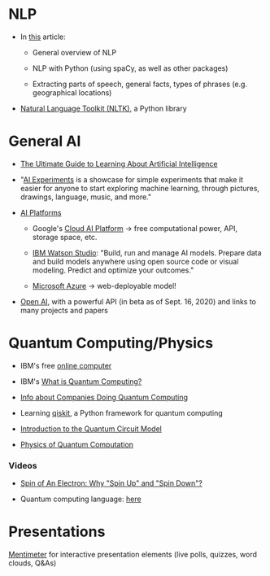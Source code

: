 # NLP

- In [this](https://medium.com/@ageitgey/natural-language-processing-is-fun-9a0bff37854e) article:

  - General overview of NLP
  
  - NLP with Python (using spaCy, as well as other packages)
  
  - Extracting parts of speech, general facts, types of phrases (e.g. geographical locations)
  
- [Natural Language Toolkit (NLTK)](https://www.nltk.org/), a Python library

# General AI

- [The Ultimate Guide to Learning About Artificial Intelligence](https://medium.com/@mr.adam.maj/the-ultimate-guide-to-becoming-an-artificial-intelligence-expert-db5124dc8ae0#cf98)

- "[AI Experiments](https://experiments.withgoogle.com/collection/ai) is a showcase for simple
experiments that make it easier for anyone to start exploring machine learning, through pictures,
drawings, language, music, and more."

- [AI Platforms](https://towardsdatascience.com/top-artificial-intelligence-platforms-for-2020-80570c65c1b4)

  - Google's [Cloud AI Platform](https://cloud.google.com/ai-platform/) → free computational power,
  API, storage space, etc.

  - [IBM Watson Studio](https://www.ibm.com/cloud/watson-studio): "Build, run and manage AI models.
  Prepare data and build models anywhere using open source code or visual modeling. Predict and
  optimize your outcomes."
  
  - [Microsoft Azure](https://azure.microsoft.com/en-us/services/machine-learning/) → web-deployable model!
  
- [Open AI](https://openai.com), with a powerful API (in beta as of Sept. 16, 2020) and links to many projects and papers

# Quantum Computing/Physics

- IBM's free [online computer](https://quantum-computing.ibm.com/docs/manage/)
 
- IBM's [What is Quantum Computing?](https://www.ibm.com/quantum-computing/learn/what-is-quantum-computing/)

- [Info about Companies Doing Quantum Computing](https://builtin.com/hardware/quantum-computing-applications)

- Learning [qiskit](https://qiskit.org/learn), a Python framework for quantum computing

- [Introduction to the Quantum Circuit Model](https://www.cs.cmu.edu/~odonnell/quantum15/QuantumComputationScribeNotesByRyanODonnellAndJohnWright.pdf)

- [Physics of Quantum Computation](https://www.itp.tu-berlin.de/fileadmin/a3233/upload/SS16/PQC/PQC_LectureNotes.pdf)

### Videos

- [Spin of An Electron: Why "Spin Up" and "Spin Down"?](https://youtu.be/EfH8XuYbRQ0)

- Quantum computing language: [here](https://youtu.be/payp7simhBM)


# Presentations

[Mentimeter](https://www.mentimeter.com) for interactive presentation elements (live polls, quizzes, word clouds, Q&As)
